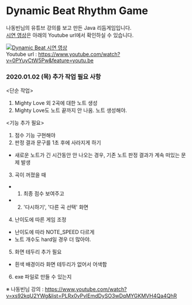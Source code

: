 # Dynamic Beat Rhythm Game 

나동빈님의 유튜브 강의를 보고 만든 Java 리듬게임입니다.   
[시연 영상](https://www.youtube.com/watch?v=0PYuyCtW5Pw)은 아래의 Youtube url에서 확인하실 수 있습니다.    

[![Dynamic Beat 시연 영상](https://img.youtube.com/vi/0PYuyCtW5Pw/0.jpg)](https://www.youtube.com/watch?v=0PYuyCtW5Pw)  
Youtube url : https://www.youtube.com/watch?v=0PYuyCtW5Pw&feature=youtu.be

  
  
### 2020.01.02 (목) 추가 작업 필요 사항 

<단순 작업>
1. Mighty Love 외 2곡에 대한 노트 생성
2. Mighty Love도 노트 끝까지 안 나옴. 노트 생성해야. 

<기능 추가 필요>
1. 점수 기능 구현해야 
2. 판정 결과 문구를 1초 후에 사라지게 하기 
 - 새로운 노트가 긴 시간동안 안 나오는 경우, 기존 노트 판정 결과가 계속 떠있는 문제 발생 
3. 곡이 꺼졌을 때 
 - 1) 최종 점수 보여주고 
 - 2) '다시하기', '다른 곡 선택' 화면 
4. 난이도에 따른 게임 조정
 - 난이도에 따라 NOTE_SPEED 다르게 
 - 노트 개수도 hard일 경우 더 많아야.   
5. 화면 테두리 추가 필요
 - 흰색 배경이라 화면 테두리가 없어서 어색함
6. exe 파일로 만들 수 있는지  

※ 나동빈님 강의 : https://www.youtube.com/watch?v=xs92kqU2YWg&list=PLRx0vPvlEmdDySO3wDqMYGKMVH4Qa4QhR
